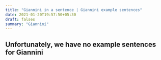```yaml
---
title: "Giannini in a sentence | Giannini example sentences"
date: 2021-01-20T19:57:50+05:30
draft: falses
summary: "Giannini"
---
```

## Unfortunately, we have no example sentences for Giannini                 
